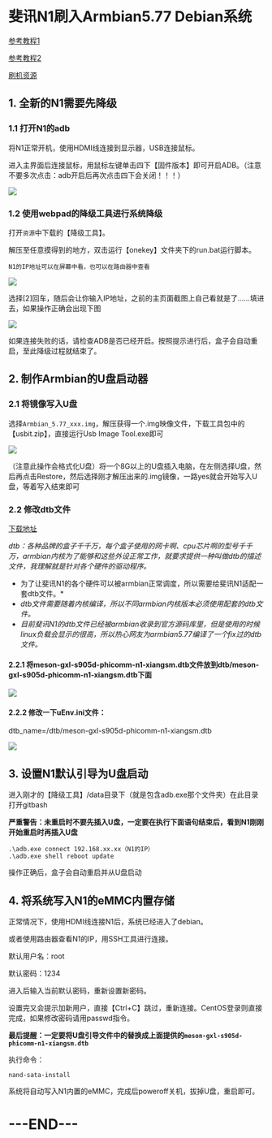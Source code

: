 # 斐讯N1刷入Armbian5.77 Debian系统

[参考教程1](https://luotianyi.vc/1306.html)

[参考教程2](https://blog.csdn.net/jeansliu/article/details/103659832)

[刷机资源](https://cnone.lty.fun/home/%E5%B7%A5%E5%85%B7%E5%BA%93/N1)

## 1. 全新的N1需要先降级

### 1.1 打开N1的adb

将N1正常开机，使用HDMI线连接到显示器，USB连接鼠标。

进入主界面后连接鼠标，用鼠标左键单击四下【固件版本】即可开启ADB。（注意不要多次点击：adb开启后再次点击四下会关闭！！！）

![](https://blog.cdn.luotianyi.vc/wp-content/uploads/2019-01-23_14-24-08.jpg)

### 1.2 使用webpad的降级工具进行系统降级

打开`资源`中下载的【降级工具】。

解压至任意摸得到的地方，双击运行【onekey】文件夹下的run.bat运行脚本。

`N1的IP地址可以在屏幕中看，也可以在路由器中查看`

![](https://blog.cdn.luotianyi.vc/wp-content/uploads/2019-01-23_14-34-09.jpg)

选择[2]回车，随后会让你输入IP地址，之前的主页面截图上自己看就是了……填进去，如果操作正确会出现下图

![](https://blog.cdn.luotianyi.vc/wp-content/uploads/2019-02-13_09-12-20.png)

如果连接失败的话，请检查ADB是否已经开启。按照提示进行后，盒子会自动重启，至此降级过程就结束了。

## 2. 制作Armbian的U盘启动器 

### 2.1 将镜像写入U盘

选择`Armbian_5.77_xxx.img`，解压获得一个.img映像文件，下载工具包中的【usbit.zip】，直接运行Usb Image Tool.exe即可

![](https://blog.cdn.luotianyi.vc/wp-content/uploads/2019-01-23_14-50-16.jpg)

（注意此操作会格式化U盘）将一个8G以上的U盘插入电脑，在左侧选择U盘，然后再点击Restore，然后选择刚才解压出来的.img镜像，一路yes就会开始写入U盘，等着写入结束即可

### 2.2 修改dtb文件

[下载地址](https://cnone.lty.fun/show/%E5%B7%A5%E5%85%B7%E5%BA%93/N1/dtb%E8%A1%A5%E4%B8%81/meson-gxl-s905d-phicomm-n1-xiangsm.dtb)

*dtb：各种品牌的盒子千千万，每个盒子使用的网卡啊、cpu芯片啊的型号千千万，armbian内核为了能够和这些外设正常工作，就要求提供一种叫做dtb的描述文件，我理解就是针对各个硬件的驱动程序。*

- 为了让斐讯N1的各个硬件可以被armbian正常调度，所以需要给斐讯N1适配一套dtb文件。*
- *dtb文件需要随着内核编译，所以不同armbian内核版本必须使用配套的dtb文件。*
- *目前斐讯N1的dtb文件已经被armbian收录到官方源码库里，但是使用的时候linux负载会显示的很高，所以热心网友为armbian5.77编译了一个fix过的dtb文件。*

#### 2.2.1 将meson-gxl-s905d-phicomm-n1-xiangsm.dtb文件放到dtb/meson-gxl-s905d-phicomm-n1-xiangsm.dtb下面

![](https://blog.cdn.luotianyi.vc/wp-content/uploads/2019-01-23_14-57-02.jpg)

#### 2.2.2 修改一下uEnv.ini文件：

dtb_name=/dtb/meson-gxl-s905d-phicomm-n1-xiangsm.dtb

![](https://blog.cdn.luotianyi.vc/wp-content/uploads/2019-01-23_15-15-09.jpg)

## 3. 设置N1默认引导为U盘启动

进入刚才的【降级工具】/data目录下（就是包含adb.exe那个文件夹）在此目录打开gitbash

**严重警告：未重启时不要先插入U盘，一定要在执行下面语句结束后，看到N1刚刚开始重启时再插入U盘**

```
.\adb.exe connect 192.168.xx.xx（N1的IP）
.\adb.exe shell reboot update
```

操作正确后，盒子会自动重启并从U盘启动

## 4. 将系统写入N1的eMMC内置存储

正常情况下，使用HDMI线连接N1后，系统已经进入了debian。

或者使用路由器查看N1的IP，用SSH工具进行连接。

默认用户名：root

默认密码：1234

进入后输入当前默认密码，重新设置新密码。

设置完又会提示加新用户，直接【Ctrl+C】跳过，重新连接。CentOS登录则直接完成，如果修改密码请用passwd指令。

**最后提醒：一定要将U盘引导文件中的替换成上面提供的`meson-gxl-s905d-phicomm-n1-xiangsm.dtb`**

执行命令：

`nand-sata-install`

系统将自动写入N1内置的eMMC，完成后poweroff关机，拔掉U盘，重启即可。

# ---END---

